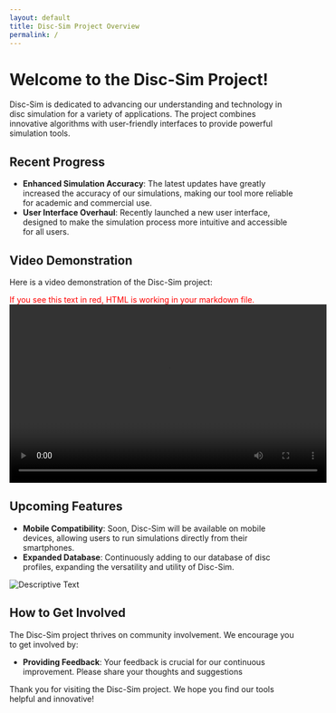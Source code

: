 ```yaml
---
layout: default
title: Disc-Sim Project Overview
permalink: /
---
```


# Welcome to the Disc-Sim Project! 

Disc-Sim is dedicated to advancing our understanding and technology in disc simulation for a variety of applications. The project combines innovative algorithms with user-friendly interfaces to provide powerful simulation tools.

## Recent Progress

- **Enhanced Simulation Accuracy**: The latest updates have greatly increased the accuracy of our simulations, making our tool more reliable for academic and commercial use.
- **User Interface Overhaul**: Recently launched a new user interface, designed to make the simulation process more intuitive and accessible for all users.

## Video Demonstration

Here is a video demonstration of the Disc-Sim project:

<!-- Ensure the following HTML is rendered correctly -->
<div style="color: red;">If you see this text in red, HTML is working in your markdown file.</div>

<video width="560" height="315" controls>
  <source src="/video/discSim_one.mp4" type="video/mp4">
  Your browser does not support the video tag.
</video>


## Upcoming Features

- **Mobile Compatibility**: Soon, Disc-Sim will be available on mobile devices, allowing users to run simulations directly from their smartphones.
- **Expanded Database**: Continuously adding to our database of disc profiles, expanding the versatility and utility of Disc-Sim.

<img src="/images/disc_sc.png" alt="Descriptive Text" class="custom-img">



## How to Get Involved

The Disc-Sim project thrives on community involvement. We encourage you to get involved by:

- **Providing Feedback**: Your feedback is crucial for our continuous improvement. Please share your thoughts and suggestions

Thank you for visiting the Disc-Sim project. We hope you find our tools helpful and innovative!

